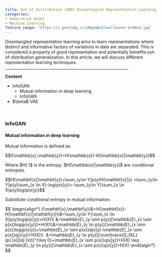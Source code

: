 ```yaml
---
title: Out of distribution (OOD)-Disentangled Representation Learning 
categories:
- Generative model
- Machine Learning
feature_image: "https://i.postimg.cc/wBgmqWcX/wallhaven-kx98xd.jpg"
---
```


<head>
    <script src="https://cdn.mathjax.org/mathjax/latest/MathJax.js?config=TeX-AMS-MML_HTMLorMML" type="text/javascript"></script>
    <script type="text/x-mathjax-config">
        MathJax.Hub.Config({
            tex2jax: {
            skipTags: ['script', 'noscript', 'style', 'textarea', 'pre'],
            inlineMath: [['$','$']]
            }
        });
    </script>
</head>

<p>Disentangled representation learning aims to learn representations where distinct and informative factors of variations in data are separated. This is considered a property of good representation and potentially benefits out-of-distribution generalization. In this article, we will discuss different representation learning techniques.</p>
<hr style="filter: alpha(opacity=100,finishopacity=0,style=3);" size="3" width="80%" />
<p><strong>Content</strong></p>
<ul>
<li>InfoGAN&nbsp;
<ul>
<li>Mutual information in deep learning</li>
<li>InfoGAN</li>
</ul>
</li>
<li>$\beta$-VAE</li>
</ul>
<p>&nbsp;</p>
<h3>InfoGAN</h3>
<h4>Mutual information in deep learning</h4>
<p>Mutual information is defined as:</p>
<p>$$I(\mathbb{x},\mathbb{y})=H(\mathbb{x})-H(\mathbb{x}|\mathbb{y})$$</p>
<p>Where $H(&middot;)$ is the entropy. $H(\mathbb{x}|\mathbb{y})$ are conditional entropies.</p>
<p>$$H(\mathbf{x}|\mathbf{y})=\sum_{y\in Y}p(y)H(\mathbf{x}|y) =\sum_{y\in Y}p(y)\sum_{x \in X}-log(p(x|y))=-\sum_{y\in Y}\sum_{x \in X}p(y)log(p(x|y))$$</p>
<p>Substitute conditional entropy in mutual information:</p>
<p>$$ \begin{align*} I(\mathbf{x},\mathbf{y})&amp;=H(\mathbf{x})-H(\mathbf{x}|\mathbf{y})\\&amp;=\sum_{y\in Y}\sum_{x \in X}p(y)log(p(x|y))+H(X)\\ &amp;=\mathbb{E}_{y \sim p(y)}[\mathbb{E}_{x \sim p(x)}log(p(x|y))]+H(X)\\&amp;=\mathbb{E}_{y \in p(y)}[\mathbb{E}_{x \sim p(x)}log(p(x|y))+\mathbb{E}_{x \sim p(x)}q(x|y)-\mathbb{E}_{x \sim p(x)}q(x|y)]+H(X)\\&nbsp; &amp;=\mathbb{E}_{y \in p(y)}[\overbrace{D_{KL}(p(&middot;|x)||q(&middot;|x))}^{\leq 0}+\mathbb{E}_{x \sim p(x)}q(x|y)]+H(X) \leq \mathbb{E}_{y \in p(y)}[\mathbb{E}_{x \sim p(x)}q(x|y)]+H(X) \end{algin*}&nbsp; $$</p>